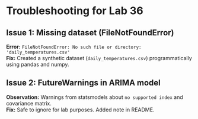 # Troubleshooting for Lab 36

## Issue 1: Missing dataset (FileNotFoundError)
**Error:** `FileNotFoundError: No such file or directory: 'daily_temperatures.csv'`  
**Fix:** Created a synthetic dataset (`daily_temperatures.csv`) programmatically using pandas and numpy.

## Issue 2: FutureWarnings in ARIMA model
**Observation:** Warnings from statsmodels about `no supported index` and covariance matrix.  
**Fix:** Safe to ignore for lab purposes. Added note in README.

